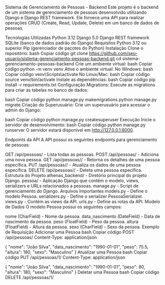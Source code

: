 Sistema de Gerenciamento de Pessoas - Backend
Este projeto é o backend de um sistema de gerenciamento de pessoas desenvolvido utilizando Django e Django REST framework. Ele fornece uma API para realizar operações CRUD (Create, Read, Update, Delete) em um banco de dados de pessoas.

Tecnologias Utilizadas
Python 3.12
Django 5.0
Django REST framework
SQLite (banco de dados padrão do Django)
Requisitos
Python 3.12 ou superior
Pip (gerenciador de pacotes do Python)
Instalação
Clone o repositório:
bash
Copiar código
git clone https://github.com/seu-usuario/sistema-gerenciamento-pessoas-backend.git
cd sistema-gerenciamento-pessoas-backend
Crie um ambiente virtual:
bash
Copiar código
python -m venv venv
Ative o ambiente virtual:
No Windows:
bash
Copiar código
venv\Scripts\activate
No Linux/Mac:
bash
Copiar código
source venv/bin/activate
Instale as dependências:
bash
Copiar código
pip install -r requirements.txt
Configuração
Migrations:
Execute as migrations para criar as tabelas no banco de dados:

bash
Copiar código
python manage.py makemigrations
python manage.py migrate
Criação do Superusuário:
Crie um superusuário para acessar o admin do Django:

bash
Copiar código
python manage.py createsuperuser
Execução
Inicie o servidor de desenvolvimento:
bash
Copiar código
python manage.py runserver
O servidor estará disponível em http://127.0.0.1:8000.

Endpoints da API
A API possui os seguintes endpoints para gerenciamento de pessoas:

GET /api/pessoas/ - Lista todas as pessoas.
POST /api/pessoas/ - Adiciona uma nova pessoa.
GET /api/pessoas/<id>/ - Retorna os detalhes de uma pessoa específica.
PUT /api/pessoas/<id>/ - Atualiza os dados de uma pessoa específica.
DELETE /api/pessoas/<id>/ - Deleta uma pessoa específica.
Estrutura do Projeto
athenas_backend/ - Diretório principal do projeto Django.
pessoa/ - Aplicação Django que contém o modelo, views, serializers e URLs relacionados a pessoas.
manage.py - Script de gerenciamento do Django.
Arquivos Importantes
models.py - Define o modelo Pessoa.
serializers.py - Define o serializer PessoaSerializer.
views.py - Contém as views da API.
urls.py - Define as rotas da API.
Modelo de Dados
O modelo Pessoa possui os seguintes campos:

nome (CharField) - Nome da pessoa.
data_nascimento (DateField) - Data de nascimento da pessoa.
peso (FloatField) - Peso da pessoa.
altura (FloatField) - Altura da pessoa.
sexo (CharField) - Sexo da pessoa.
Exemplo de Requisição
Adicionar uma Pessoa
bash
Copiar código
POST /api/pessoas/
Content-Type: application/json

{
    "nome": "João Silva",
    "data_nascimento": "1990-01-01",
    "peso": 75.5,
    "altura": 180,
    "sexo": "Masculino"
}
Atualizar uma Pessoa
bash
Copiar código
PUT /api/pessoas/1/
Content-Type: application/json

{
    "nome": "João Silva",
    "data_nascimento": "1990-01-01",
    "peso": 80,
    "altura": 180,
    "sexo": "Masculino"
}
Deletar uma Pessoa
bash
Copiar código
DELETE /api/pessoas/1/
